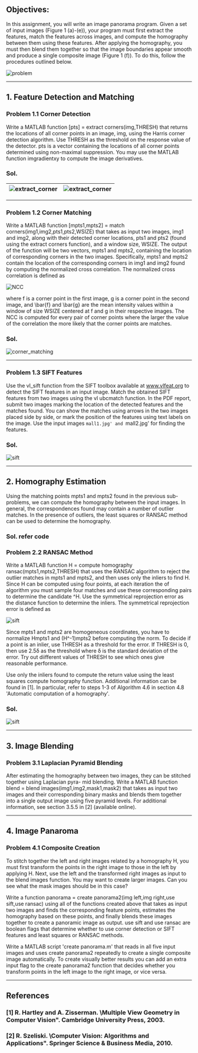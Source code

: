 ## Objectives:

In this assignment, you will write an image panorama program. Given a set of input images (Figure 1
(a)-(e)), your program must first extract the features, match the features across images, and compute the
homography between them using these features. After applying the homography, you must then blend them
together so that the image boundaries appear smooth and produce a single composite image (Figure 1 (f)).
To do this, follow the procedures outlined below.


![problem](images/description.png)


-------------------------------------------------------------------------------------------------------------------------------------------

## 1. Feature Detection and Matching

### Problem 1.1 Corner Detection

Write a MATLAB function [pts] = extract corners(img,THRESH) that returns the locations of all corner
points in an image, img, using the Harris corner detection algorithm. Use THRESH as the threshold on the
response value of the detector. pts is a vector containing the locations of all corner points determined
using non-maximal suppression. You may use the MATLAB function imgradientxy to compute the image
derivatives.

### Sol.


![extract_corner](images/1.11_extract_corners.png) | ![extract_corner](images/1.12_extract_corners.png)
:-------------------------:|:-------------------------:

-------------------------------------------------------------------------------------------------------------------------------------------

### Problem 1.2 Corner Matching

Write a MATLAB function [mpts1,mpts2] = match corners(img1,img2,pts1,pts2,WSIZE) that takes
as input two images, img1 and img2, along with their detected corner locations, pts1 and pts2 (found
using the extract corners function), and a window size, WSIZE. The output of the function will be two
vectors, mpts1 and mpts2, containing the location of corresponding corners in the two images. Specifically,
mpts1 and mpts2 contain the location of the corresponding corners in img1 and img2 found by computing
the normalized cross correlation. The normalized cross correlation is defined as

![NCC](images/NCCfunction.png)

where f is a corner point in the first image, g is a corner point in the second image, and \bar{f} and \bar{g} are the
mean intensity values within a window of size WSIZE centered at f and g in their respective images. The
NCC is computed for every pair of corner points where the larger the value of the correlation the more
likely that the corner points are matches.

### Sol.

![corner_matching](images/1.20_match_corners.png)

-------------------------------------------------------------------------------------------------------------------------------------------

### Problem 1.3 SIFT Features

Use the vl_sift function from the SIFT toolbox available at www.vlfeat.org to detect the SIFT features
in an input image. Match the obtained SIFT features from two images using the vl ubcmatch function. In
the PDF report, submit two images marking the location of the detected features and the matches found.
You can show the matches using arrows in the two images placed side by side, or mark the position of the
features using text labels on the image. Use the input images `mall1.jpg' and `mall2.jpg' for finding the
features.

### Sol.

![sift](images/1.30_SIFT_features.png)

-------------------------------------------------------------------------------------------------------------------------------------------

## 2. Homography Estimation

Using the matching points mpts1 and mpts2 found in the previous sub-problems, we can compute the
homography between the input images. In general, the correspondences found may contain a number of
outlier matches. In the presence of outliers, the least squares or RANSAC method can be used to determine
the homography.

### Sol. refer code

### Problem 2.2 RANSAC Method

Write a MATLAB function H = compute homography ransac(mpts1,mpts2,THRESH) that uses the RANSAC
algorithm to reject the outlier matches in mpts1 and mpts2, and then uses only the inliers to find H. Since
H can be computed using four points, at each iteration the of algorithm you must sample four matches and 
use these corresponding pairs to determine the candidate ^H. Use the symmetrical reprojection error as the
distance function to determine the inliers. The symmetrical reprojection error is defined as

![sift](images/reprojection_error.png)

Since mpts1 and mpts2 are homogeneous coordinates, you have to normalize Hmpts1 and (H^-1)mpts2 before
computing the norm. To decide if a point is an inlier, use THRESH as a threshold for the error. If THRESH is
0, then use 2.5δ as the threshold where δ is the standard deviation of the error. Try out diifferent values of
THRESH to see which ones give reasonable performance.

Use only the inliers found to compute the return value using the least squares compute homography function.
Additional information can be found in [1]. In particular, refer to steps 1-3 of Algorithm 4.6 in section 4.8
'Automatic computation of a homography'.

### Sol.

![sift](images/2.20_compute_homography_ransac.png)

-------------------------------------------------------------------------------------------------------------------------------------------

## 3. Image Blending

### Problem 3.1 Laplacian Pyramid Blending

After estimating the homography between two images, they can be stitched together using Laplacian pyra-
mid blending. Write a MATLAB function blend = blend images(img1,img2,mask1,mask2) that takes
as input two images and their corresponding binary masks and blends them together into a single output
image using five pyramid levels. For additional information, see section 3.5.5 in [2] (available online).

-------------------------------------------------------------------------------------------------------------------------------------------

## 4. Image Panaroma

### Problem 4.1 Composite Creation

To stitch together the left and right images related by a homography H, you must first transform the points
in the right image to those in the left by applying H. Next, use the left and the transformed right images
as input to the blend images function. You may want to create larger images. Can you see what the mask
images should be in this case?

Write a function panorama = create panorama2(img left,img right,use sift,use ransac) using all
of the functions created above that takes as input two images and finds the corresponding feature points,
estimates the homography based on these points, and finally blends these images together to create a
panoramic image as output. use sift and use ransac are boolean flags that determine whether to use
corner detection or SIFT features and least squares or RANSAC methods.

Write a MATLAB script 'create panorama.m' that reads in all five input images and uses create panorama2
repeatedly to create a single composite image automatically. To create visually better results you can add
an extra input flag to the create panorama2 function that decides whether you transform points in the left
image to the right image, or vice versa.

-------------------------------------------------------------------------------------------------------------------------------------------

## References

### [1] R. Hartley and A. Zisserman. \Multiple View Geometry in Computer Vision". Cambridge University Press, 2003.

### [2] R. Szeliski. \Computer Vision: Algorithms and Applications". Springer Science & Business Media, 2010.

